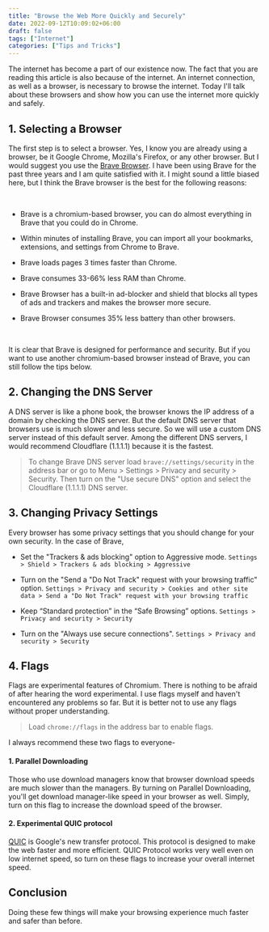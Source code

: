 ```yaml
---
title: "Browse the Web More Quickly and Securely"
date: 2022-09-12T10:09:02+06:00
draft: false
tags: ["Internet"]
categories: ["Tips and Tricks"]
---
```


The internet has become a part of our existence now. The fact that you are reading this article is also because of the internet. An internet connection, as well as a browser, is necessary to browse the internet. Today I'll talk about these browsers and show how you can use the internet more quickly and safely.

## 1.  Selecting a Browser

The first step is to select a browser. Yes, I know you are already using a browser, be it Google Chrome, Mozilla's Firefox, or any other browser. But I would suggest you use the [Brave Browser](https://brave.com/). I have been using Brave for the past three years and I am quite satisfied with it. I might sound a little biased here, but I think the Brave browser is the best for the following reasons:

<br>

- Brave is a chromium-based browser, you can do almost everything in Brave that you could do in Chrome.

- Within minutes of installing Brave, you can import all your bookmarks, extensions, and settings from Chrome to Brave.

- Brave loads pages 3 times faster than Chrome.

- Brave consumes 33-66% less RAM than Chrome.

- Brave Browser has a built-in ad-blocker and shield that blocks all types of ads and trackers and makes the browser more secure.

- Brave Browser consumes 35% less battery than other browsers.

<br>

It is clear that Brave is designed for performance and security. But if you want to use another chromium-based browser instead of Brave, you can still follow the tips below.

## 2. Changing the DNS Server

A DNS server is like a phone book, the browser knows the IP address of a domain by checking the DNS server. But the default DNS server that browsers use is much slower and less secure. So we will use a custom DNS server instead of this default server. Among the different DNS servers, I would recommend Cloudflare (1.1.1.1) because it is the fastest.

> To change Brave DNS server load `brave://settings/security` in the address bar or go to Menu > Settings > Privacy and security > Security. Then turn on the "Use secure DNS" option and select the Cloudflare (1.1.1.1) DNS server.

## 3. Changing Privacy Settings

Every browser has some privacy settings that you should change for your own security. In the case of Brave,

- Set the "Trackers & ads blocking" option to Aggressive mode.
`Settings > Shield > Trackers & ads blocking > Aggressive`

- Turn on the "Send a "Do Not Track" request with your browsing traffic" option.
`Settings > Privacy and security > Cookies and other site data > Send a "Do Not Track" request with your browsing traffic`

- Keep “Standard protection” in the “Safe Browsing” options.
`Settings > Privacy and security > Security`

- Turn on the "Always use secure connections".
`Settings > Privacy and security > Security`

## 4. Flags

Flags are experimental features of Chromium. There is nothing to be afraid of after hearing the word experimental. I use flags myself and haven't encountered any problems so far. But it is better not to use any flags without proper understanding.

> Load `chrome://flags` in the address bar to enable flags.

I always recommend these two flags to everyone-

#### 1. Parallel Downloading

Those who use download managers know that browser download speeds are much slower than the managers. By turning on Parallel Downloading, you'll get download manager-like speed in your browser as well. Simply, turn on this flag to increase the download speed of the browser.

#### 2. Experimental QUIC protocol

[QUIC](https://en.wikipedia.org/wiki/QUIC) is Google's new transfer protocol. This protocol is designed to make the web faster and more efficient. QUIC Protocol works very well even on low internet speed, so turn on these flags to increase your overall internet speed.

## Conclusion

Doing these few things will make your browsing experience much faster and safer than before.
